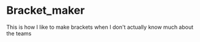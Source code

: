 # Bracket_maker
This is how I like to make brackets when I don't actually know much about the teams
